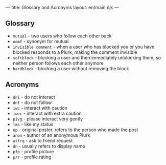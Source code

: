 ‐‐‐
title: Glossary and Acronyms
layout: en/main.njk
‐‐‐
## Glossary

- `mutual` - two users who follow each other back
- `oomf` - synonym for mutual
- `invisible comment` - when a user who has blocked you or you have blocked responds to a Plurk, making the comment invisible
- `softblock` - blocking a user and then immediately unblocking them, so neither person follows each other anymore
- `hardblock` - blocking a user without removing the block

## Acronyms

- `dni` - do not interact
- `dnf` - do not follow
- `iwc` - interact with caution
- `iwec` - interact with extra caution
- `pivg` - please interact very gently
- `lms` - like my status
- `op` - original poster. refers to the person who made the post
- `anon` - author of an anonymous Plurk
- `atfrq` - ask to friend request
- `dn` - usually refers to display name
- `pfp` - profile picture
- `p/r` - profile rating